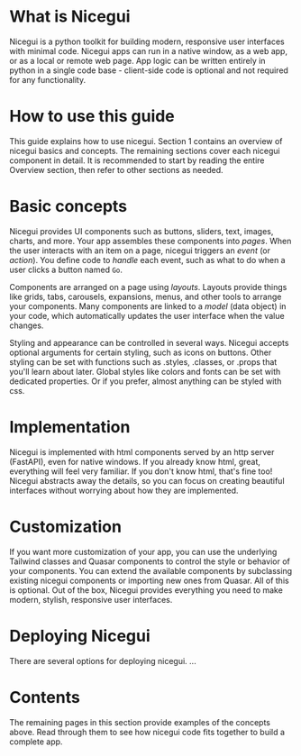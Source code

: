 # What is Nicegui

Nicegui is a python toolkit for building modern, responsive user interfaces with minimal code.  Nicegui apps can run in a native window, as a web app, or as a local or remote web page.  App logic can be written entirely in python in a single code base - client-side code is optional and not required for any functionality.

# How to use this guide

This guide explains how to use nicegui.  Section 1 contains an overview of nicegui basics and concepts.  The remaining sections cover each nicegui component in detail.  It is recommended to start by reading the entire Overview section, then refer to other sections as needed.

# Basic concepts

Nicegui provides UI components such as buttons, sliders, text, images, charts, and more.  Your app assembles these components into _pages_.  When the user interacts with an item on a page, nicegui triggers an _event_ (or _action_).  You define code to _handle_ each event, such as what to do when a user clicks a button named `Go`.

Components are arranged on a page using _layouts_.  Layouts provide things like grids, tabs, carousels, expansions, menus, and other tools to arrange your components.  Many components are linked to a _model_ (data object) in your code, which automatically updates the user interface when the value changes.

Styling and appearance can be controlled in several ways.  Nicegui accepts optional arguments for certain styling, such as icons on buttons.  Other styling can be set with functions such as .styles, .classes, or .props that you'll learn about later.  Global styles like colors and fonts can be set with dedicated properties.  Or if you prefer, almost anything can be styled with css.

# Implementation

Nicegui is implemented with html components served by an http server (FastAPI), even for native windows.  If you already know html, great, everything will feel very familiar.  If you don't know html, that's fine too!  Nicegui abstracts away the details, so you can focus on creating beautiful interfaces without worrying about how they are implemented.

# Customization

If you want more customization of your app, you can use the underlying Tailwind classes and Quasar components to control the style or behavior of your components.  You can extend the available components by subclassing existing nicegui components or importing new ones from Quasar.  All of this is optional.  Out of the box, Nicegui provides everything you need to make modern, stylish, responsive user interfaces.

# Deploying Nicegui

There are several options for deploying nicegui. ...

# Contents

The remaining pages in this section provide examples of the concepts above.  Read through them to see how nicegui code fits together to build a complete app.
